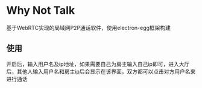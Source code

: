 # Why Not Talk
基于WebRTC实现的局域网P2P通话软件，使用electron-egg框架构建

## 使用
开启后，输入用户名及ip地址，如果需要自己为房主输入自己ip即可，进入大厅后，其他人输入用户名和房主ip后会显示在该界面，双方都可以点击对方用户名来进行通话
